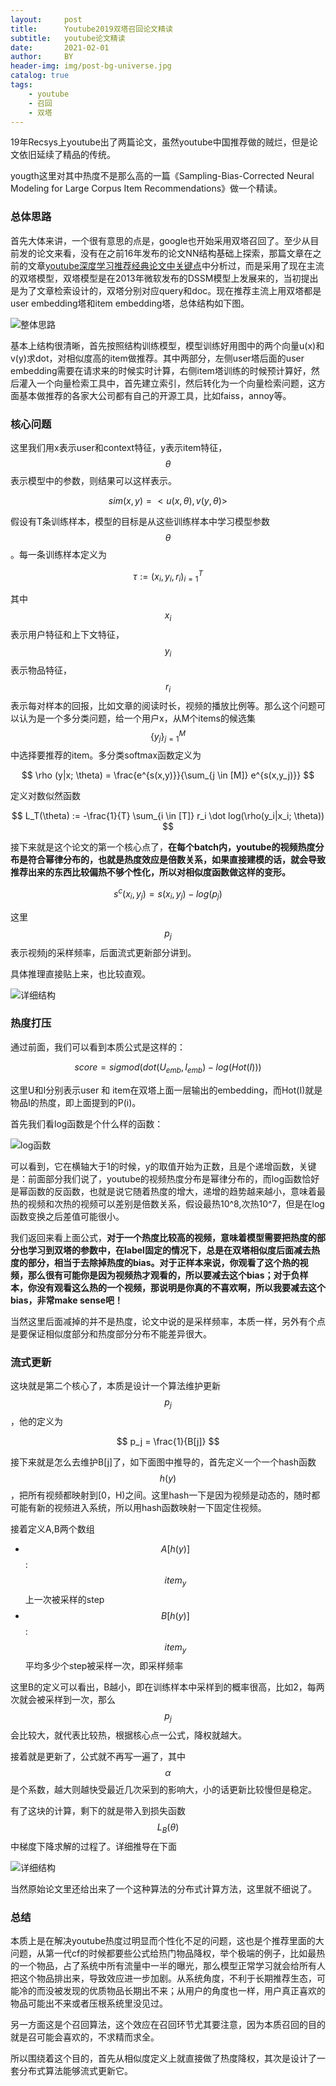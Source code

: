 ```yaml
---
layout:     post
title:      Youtube2019双塔召回论文精读
subtitle:   youtube论文精读
date:       2021-02-01
author:     BY
header-img: img/post-bg-universe.jpg
catalog: true
tags:
    - youtube
    - 召回
    - 双塔
---
```


19年Recsys上youtube出了两篇论文，虽然youtube中国推荐做的贼烂，但是论文依旧延续了精品的传统。

yougth这里对其中热度不是那么高的一篇《Sampling-Bias-Corrected Neural Modeling for Large Corpus Item Recommendations》做一个精读。

### 总体思路

首先大体来讲，一个很有意思的点是，google也开始采用双塔召回了。至少从目前发的论文来看，没有在之前16年发布的论文NN结构基础上探索，那篇文章在之前的文章[youtube深度学习推荐经典论文中关键点](http://yougth.top/2019/09/11/youtube%E6%8E%A8%E8%8D%90%E8%AE%BA%E6%96%87%E4%B8%AD%E7%9A%84%E5%85%B3%E9%94%AE%E7%82%B9/)中分析过，而是采用了现在主流的双塔模型，双塔模型是在2013年微软发布的DSSM模型上发展来的，当初提出是为了文章检索设计的，双塔分别对应query和doc。现在推荐主流上用双塔都是user embedding塔和item embedding塔，总体结构如下图。

![整体思路](http://yougth.top/img/dssm/dssm_1.jpg)

基本上结构很清晰，首先按照结构训练模型，模型训练好用图中的两个向量u(x)和v(y)求dot，对相似度高的item做推荐。其中两部分，左侧user塔后面的user embedding需要在请求来的时候实时计算，右侧item塔训练的时候预计算好，然后灌入一个向量检索工具中，首先建立索引，然后转化为一个向量检索问题，这方面基本做推荐的各家大公司都有自己的开源工具，比如faiss，annoy等。

### 核心问题

这里我们用x表示user和context特征，y表示item特征，$$\theta$$表示模型中的参数，则结果可以这样表示。

$$
sim(x,y) = <u(x,\theta), v(y,\theta)>
$$

假设有T条训练样本，模型的目标是从这些训练样本中学习模型参数$$\theta$$。每一条训练样本定义为

$$
\tau := {(x_i, y_i, r_i)}_{i=1}^T
$$

其中$$x_i$$表示用户特征和上下文特征，$$y_i$$表示物品特征，$$r_i$$表示每对样本的回报，比如文章的阅读时长，视频的播放比例等。那么这个问题可以认为是一个多分类问题，给一个用户x，从M个items的候选集$${\{y_j\}}_{j=1}^M$$中选择要推荐的item。多分类softmax函数定义为

$$
\rho (y|x; \theta) = \frac{e^{s(x,y)}}{\sum_{j \in [M]} e^{s(x,y_j)}}
$$

定义对数似然函数

$$
L_T(\theta) := -\frac{1}{T} \sum_{i \in [T]} r_i \dot log(\rho(y_i|x_i; \theta))
$$

接下来就是这个论文的第一个核心点了，**在每个batch内，youtube的视频热度分布是符合幂律分布的，也就是热度效应是倍数关系，如果直接建模的话，就会导致推荐出来的东西比较偏热不够个性化，所以对相似度函数做这样的变形。**

$$
s^c(x_i,y_j) = s(x_i, y_j) - log(p_j)
$$

这里$$p_j$$表示视频j的采样频率，后面流式更新部分讲到。

具体推理直接贴上来，也比较直观。

![详细结构](http://yougth.top/img/youtube/youtube_recsys_0.jpg)

### 热度打压

通过前面，我们可以看到本质公式是这样的：

$$
score = sigmod(dot(U_{emb},I_{emb}) - log(Hot(I)) )
$$

这里U和I分别表示user 和 item在双塔上面一层输出的embedding，而Hot(I)就是物品I的热度，即上面提到的P(i)。

首先我们看log函数是个什么样的函数：

![log函数](http://yougth.top/img/ml/recsys_0.png)

可以看到，它在横轴大于1的时候，y的取值开始为正数，且是个递增函数，关键是：前面部分我们说了，youtube的视频热度分布是幂律分布的，而log函数恰好是幂函数的反函数，也就是说它随着热度的增大，递增的趋势越来越小，意味着最热的视频和次热的视频可以差别是倍数关系，假设最热10^8,次热10^7，但是在log函数变换之后差值可能很小。

我们返回来看上面公式，**对于一个热度比较高的视频，意味着模型需要把热度的部分也学习到双塔的参数中，在label固定的情况下，总是在双塔相似度后面减去热度的部分，相当于去除掉热度的bias。对于正样本来说，你观看了这个热的视频，那么很有可能你是因为视频热才观看的，所以要减去这个bias；对于负样本，你没有观看这么热的一个视频，那说明是你真的不喜欢啊，所以我要减去这个bias，非常make sense吧！**

当然这里后面减掉的并不是热度，论文中说的是采样频率，本质一样，另外有个点是要保证相似度部分和热度部分分布不能差异很大。

### 流式更新

这块就是第二个核心了，本质是设计一个算法维护更新$$p_j$$，他的定义为

$$
p_j = \frac{1}{B[j]}
$$

接下来就是怎么去维护B[j]了，如下面图中推导的，首先定义一个一个hash函数$$h(y)$$，把所有视频都映射到[0，H)之间。这里hash一下是因为视频是动态的，随时都可能有新的视频进入系统，所以用hash函数映射一下固定住视频。

接着定义A,B两个数组

 - $$A[h(y)]$$:$$item_y$$上一次被采样的step
 - $$B[h(y)]$$:$$item_y$$平均多少个step被采样一次，即采样频率

这里B的定义可以看出，B越小，即在训练样本中采样到的概率很高，比如2，每两次就会被采样到一次，那么$$p_j$$会比较大，就代表比较热，根据核心点一公式，降权就越大。

接着就是更新了，公式就不再写一遍了，其中$$\alpha$$是个系数，越大则越快受最近几次采到的影响大，小的话更新比较慢但是稳定。

有了这块的计算，剩下的就是带入到损失函数$$L_B(\theta)$$中梯度下降求解的过程了。详细推导在下面

![详细结构](http://yougth.top/img/youtube/youtube_recsys_1.jpg)

当然原始论文里还给出来了一个这种算法的分布式计算方法，这里就不细说了。

### 总结

本质上是在解决youtube热度过明显而个性化不足的问题，这也是个推荐里面的大问题，从第一代cf的时候都要些公式给热门物品降权，举个极端的例子，比如最热的一个物品，占了系统中所有流量中一半的曝光，那么模型正常学习就会给所有人把这个物品排出来，导致效应进一步加剧。从系统角度，不利于长期推荐生态，可能冷的而没被发现的优质物品长期出不来；从用户的角度也一样，用户真正喜欢的物品可能出不来或者压根系统里没见过。

另一方面这是个召回算法，这个效应在召回环节尤其要注意，因为本质召回的目的就是召可能会喜欢的，不求精而求全。

所以围绕着这个目的，首先从相似度定义上就直接做了热度降权，其次是设计了一套分布式算法能够流式更新它。

